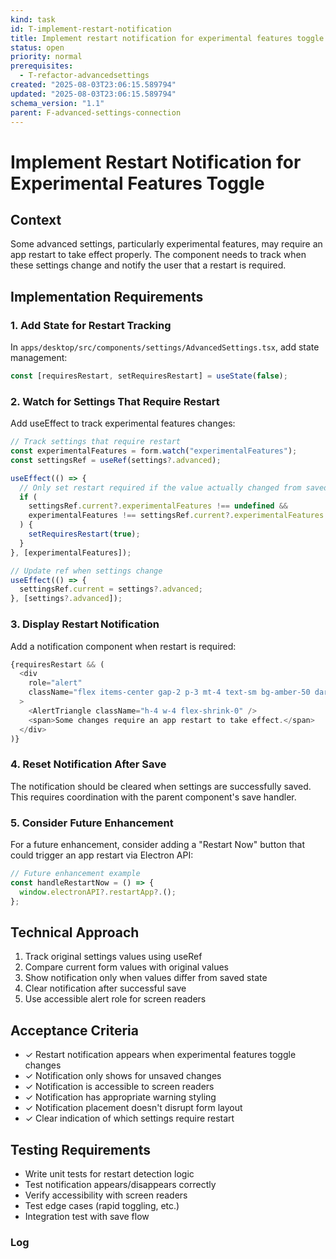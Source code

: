 ```yaml
---
kind: task
id: T-implement-restart-notification
title: Implement restart notification for experimental features toggle
status: open
priority: normal
prerequisites:
  - T-refactor-advancedsettings
created: "2025-08-03T23:06:15.589794"
updated: "2025-08-03T23:06:15.589794"
schema_version: "1.1"
parent: F-advanced-settings-connection
---
```


# Implement Restart Notification for Experimental Features Toggle

## Context

Some advanced settings, particularly experimental features, may require an app restart to take effect properly. The component needs to track when these settings change and notify the user that a restart is required.

## Implementation Requirements

### 1. Add State for Restart Tracking

In `apps/desktop/src/components/settings/AdvancedSettings.tsx`, add state management:

```typescript
const [requiresRestart, setRequiresRestart] = useState(false);
```

### 2. Watch for Settings That Require Restart

Add useEffect to track experimental features changes:

```typescript
// Track settings that require restart
const experimentalFeatures = form.watch("experimentalFeatures");
const settingsRef = useRef(settings?.advanced);

useEffect(() => {
  // Only set restart required if the value actually changed from saved settings
  if (
    settingsRef.current?.experimentalFeatures !== undefined &&
    experimentalFeatures !== settingsRef.current?.experimentalFeatures
  ) {
    setRequiresRestart(true);
  }
}, [experimentalFeatures]);

// Update ref when settings change
useEffect(() => {
  settingsRef.current = settings?.advanced;
}, [settings?.advanced]);
```

### 3. Display Restart Notification

Add a notification component when restart is required:

```typescript
{requiresRestart && (
  <div
    role="alert"
    className="flex items-center gap-2 p-3 mt-4 text-sm bg-amber-50 dark:bg-amber-900/20 text-amber-900 dark:text-amber-100 rounded-lg border border-amber-200 dark:border-amber-800"
  >
    <AlertTriangle className="h-4 w-4 flex-shrink-0" />
    <span>Some changes require an app restart to take effect.</span>
  </div>
)}
```

### 4. Reset Notification After Save

The notification should be cleared when settings are successfully saved. This requires coordination with the parent component's save handler.

### 5. Consider Future Enhancement

For a future enhancement, consider adding a "Restart Now" button that could trigger an app restart via Electron API:

```typescript
// Future enhancement example
const handleRestartNow = () => {
  window.electronAPI?.restartApp?.();
};
```

## Technical Approach

1. Track original settings values using useRef
2. Compare current form values with original values
3. Show notification only when values differ from saved state
4. Clear notification after successful save
5. Use accessible alert role for screen readers

## Acceptance Criteria

- ✓ Restart notification appears when experimental features toggle changes
- ✓ Notification only shows for unsaved changes
- ✓ Notification is accessible to screen readers
- ✓ Notification has appropriate warning styling
- ✓ Notification placement doesn't disrupt form layout
- ✓ Clear indication of which settings require restart

## Testing Requirements

- Write unit tests for restart detection logic
- Test notification appears/disappears correctly
- Verify accessibility with screen readers
- Test edge cases (rapid toggling, etc.)
- Integration test with save flow

### Log
